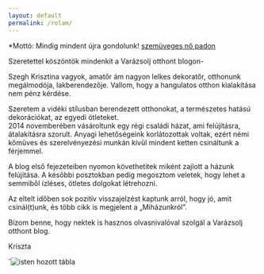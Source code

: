 ```yaml
---
layout: default
permalink: /rolam/
---
```


*Mottó: Mindig mindent újra gondolunk!
[szemüveges nő padon](/assets/rolam/én.jpg)
							
Szeretettel köszöntök mindenkit a Varázsolj otthont blogon-

Szegh Krisztina vagyok, amatőr ám nagyon lelkes dekoratőr, otthonunk megálmodója, lakberendezője. 
Vallom, hogy a hangulatos otthon kialakítása nem pénz kérdése.

Szeretem a vidéki stílusban berendezett otthonokat, a természetes hatású dekorációkat, az egyedi ötleteket.  
2014 novemberében vásároltunk egy régi családi házat, ami felújításra, átalakításra szorult. Anyagi lehetőségeink korlátozottak voltak, ezért némi kőműves és szerelvényezési munkán kívül mindent ketten csináltunk a férjemmel. 

A blog első fejezeteiben nyomon követhetitek miként zajlott a házunk felújítása. A későbbi posztokban pedig megosztom veletek, hogy lehet a semmiből ízléses, ötletes dolgokat létrehozni. 

Az eltelt időben sok pozitív visszajelzést kaptunk arról, hogy jó, amit csinál(t)unk, és több cikk is megjelent a „Miházunkról”. 

Bízom benne, hogy nektek is hasznos olvasnivalóval szolgál a Varázsolj otthont blog.

Kriszta

˘![isten hozott tábla](/assats/rolam/isten-hozott.jpg)


